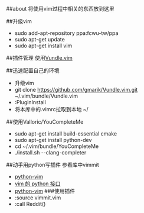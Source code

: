 ##about
将使用vim过程中相关的东西放到这里

##升级vim
*  sudo add-apt-repository ppa:fcwu-tw/ppa
*  sudo apt-get update
*  sudo apt-get install vim

##插件管理
使用[Vundle.vim](https://github.com/gmarik/Vundle.vim)

##迅速配置自己的环境
*  升级vim
*  git clone https://github.com/gmarik/Vundle.vim.git ~/.vim/bundle/Vundle.vim
*  :PluginInstall
*  将本库中的.vimrc拉取到本地 ~/

##使用Valloric/YouCompleteMe
*  sudo apt-get install build-essential cmake
*  sudo apt-get install python-dev
*  cd ~/.vim/bundle/YouCompleteMe
*  ./install.sh --clang-completer

##动手用python写插件
参看库中vimmit

*  [python-vim](http://vimdoc.sourceforge.net/htmldoc/if_pyth.html#python-vim)
*  [vim 的 python 接口](http://xwsoul.com/posts/857)
*  [python-vim](http://python.42qu.com/11165602)
###使用插件
*  :source vimmit.vim
*  :call Reddit()
